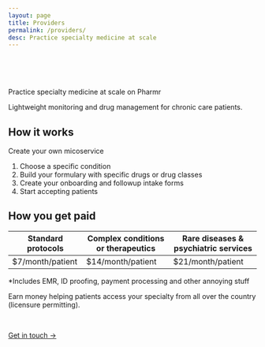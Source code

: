 ```yaml
---
layout: page
title: Providers
permalink: /providers/
desc: Practice specialty medicine at scale
---
```

<br>
<br>
<br>
<p class="largetype">Practice specialty medicine at scale on Pharmr</p>  
Lightweight monitoring and drug management for chronic care patients.  

## How it works  

Create your own micoservice  

1. Choose a specific condition  
2. Build your formulary with specific drugs or drug classes  
3. Create your onboarding and followup intake forms  
4. Start accepting patients  

## How you get paid

| Standard protocols | Complex conditions or therapeutics | Rare diseases & psychiatric services |
|--------------------|------------------------------------|--------------------------------------|
| $7/month/patient   | $14/month/patient                  | $21/month/patient                    |

*Includes EMR, ID proofing, payment processing and other annoying stuff

Earn money helping patients access your specialty from all over the country (licensure permitting).

<br>
<p class="largetype">
  <a href="{{ '/getting-started.html' | relative_url }}">Get in touch →</a>
</p>
